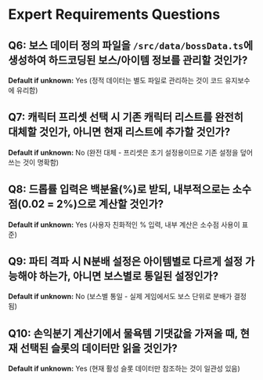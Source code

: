 # Expert Requirements Questions

## Q6: 보스 데이터 정의 파일을 `/src/data/bossData.ts`에 생성하여 하드코딩된 보스/아이템 정보를 관리할 것인가?
**Default if unknown:** Yes (정적 데이터는 별도 파일로 관리하는 것이 코드 유지보수에 유리함)

## Q7: 캐릭터 프리셋 선택 시 기존 캐릭터 리스트를 완전히 대체할 것인가, 아니면 현재 리스트에 추가할 것인가?
**Default if unknown:** No (완전 대체 - 프리셋은 초기 설정용이므로 기존 설정을 덮어쓰는 것이 명확함)

## Q8: 드롭률 입력은 백분율(%)로 받되, 내부적으로는 소수점(0.02 = 2%)으로 계산할 것인가?
**Default if unknown:** Yes (사용자 친화적인 % 입력, 내부 계산은 소수점 사용이 표준)

## Q9: 파티 격파 시 N분배 설정은 아이템별로 다르게 설정 가능해야 하는가, 아니면 보스별로 통일된 설정인가?
**Default if unknown:** No (보스별 통일 - 실제 게임에서도 보스 단위로 분배가 결정됨)

## Q10: 손익분기 계산기에서 물욕템 기댓값을 가져올 때, 현재 선택된 슬롯의 데이터만 읽을 것인가?
**Default if unknown:** Yes (현재 활성 슬롯 데이터만 참조하는 것이 일관성 있음)